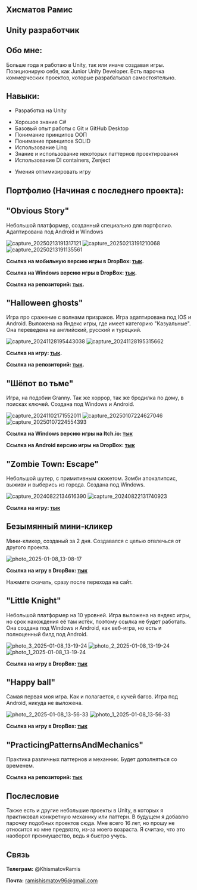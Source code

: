 ## Хисматов Рамис
## Unity разработчик

## Обо мне:
Больше года я работаю в Unity, так или иначе создавая игры. Позиционирую себя, как Junior Unity Developer.
Есть парочка коммерческих проектов, которые разрабатывал самостоятельно.

## Навыки:
- Разработка на Unity
* Хорошое знание C#
* Базовый опыт работы с Git и GitHub Desktop
* Понимание принципов ООП
* Понимание принципов SOLID
* Использование Linq
* Знание и использование некоторых паттернов проектирования
* Использование DI containers, Zenject
+ Умения отпимизировать игру

## Портфолио (Начиная с последнего проекта):

## "Obvious Story"
Небольшой платформер, созданный специально для портфолио. Адаптирована под Android и Windows

![capture_20250213191317121](https://github.com/user-attachments/assets/01fa0a53-4fb5-4732-a877-a7a8eab5053f)
![capture_20250213191210068](https://github.com/user-attachments/assets/34464c97-9e68-4c47-a4eb-719d3a7e123d)
![capture_20250213191135561](https://github.com/user-attachments/assets/a2659fbb-4821-4631-b2fd-64756e5bc011)

**Ссылка на мобильную версию игры в DropBox: [тык](https://www.dropbox.com/scl/fi/h2tm53nq9967weu4khb3j/ObviousStory-v0.0.0.7.apk?rlkey=8dxydhrn0ujwdig1iuii8rv5t&st=25z6ipps&dl=0).**

**Ссылка на Windows версию игры в DropBox: [тык](https://www.dropbox.com/scl/fo/k35vazw2tllwkxjfgzcgt/ABNKX1IVFeZGBIFB2YSb9T4?rlkey=86gj3z9cqs1bphb9n8uvllb4w&st=zxwjzmgu&dl=0).**

**Ссылка на репозиторий: [тык](https://github.com/ISME173/Obvious-story).**

## "Halloween ghosts"
Игра про сражение с волнами призраков. Игра адаптирована под IOS и Android. Выложена на Яндекс игры, где имеет категорию "Казуальные".
Она переведена на английский, русский и турецкий.

![capture_20241128195443038](https://github.com/user-attachments/assets/9bf392df-19df-43d1-a02c-e43607341581)
![capture_20241128195315662](https://github.com/user-attachments/assets/548a15f3-5442-4453-a10d-d78b0c9a3782)



**Ссылка на игру: [тык](https://yandex.ru/games/app/390393?lang=ru).**

**Ссылка на репозиторий: [тык](https://github.com/ISME173/Halloween-ghosts).**

## "Шёпот во тьме"
Игра, на подобии Granny. Так же хоррор, так же бродилка по дому, в поисках ключей. Создана под Windows и Android.

![capture_20241102171552011](https://github.com/user-attachments/assets/2568f25d-20a1-4eb7-8f66-e89447469cd9)
![capture_20250107224627046](https://github.com/user-attachments/assets/cab777b1-bbc5-4fd5-ba15-998df1ecaff7)
![capture_20250107224554393](https://github.com/user-attachments/assets/8dc426fc-8f70-443c-a396-126eca14322e)

**Ссылка на Windows версию игры на Itch.io: [тык](https://isme173.itch.io/whispers-in-the-dark)**

**Ссылка на Android версию игры на DropBox: [тык](https://www.dropbox.com/scl/fi/sppsplau7wkjqoqc44ni4/Whispers-in-the-dark.apk?rlkey=0ovslo6g69c2p0i08y3t7mp6o&st=k0xrqzxt&dl=0)**

## "Zombie Town: Escape"
Небольшой шутер, c примитивным сюжетом. Зомби апокалипсис, выживи и выберись из города. Создана под Windows.

![capture_20240822134616390](https://github.com/user-attachments/assets/413e67fc-f204-4d92-8027-3ae600cdaf66)
![capture_20240822131740923](https://github.com/user-attachments/assets/16d0bc54-7344-463a-8040-aac1d5ba3ab4)

**Ссылка на игру: [тык](https://isme173.itch.io/zombie-town-escape)**
## Безымянный мини-кликер
Мини-кликер, созданый за 2 дня. Создавался с целью отвлечься от другого проекта.

![photo_2025-01-08_13-08-17](https://github.com/user-attachments/assets/977e104f-2d70-4461-bdf8-cf62f414d032)

**Ссылка на игру в DropBox: [тык](https://www.dropbox.com/scl/fi/1azl84mwoz452ifqqdt4j/Test-Clicker-v0.0.0.3.apk?rlkey=y6hafgstfro72dzkreinz8zy6&st=in9w6sda&dl=0)**

Нажмите скачать, сразу после перехода на сайт.

## "Little Knight" 
Небольшой платформер на 10 уровней. Игра выложена на яндекс игры, но срок нахождения её там истёк, поэтому ссылка не будет работать.
Она создана под Windows и Android, как веб-игра, но есть и полноценный билд под Android. 

![photo_3_2025-01-08_13-19-24](https://github.com/user-attachments/assets/9510e8c7-4daa-4730-ab96-5e241459f277)
![photo_2_2025-01-08_13-19-24](https://github.com/user-attachments/assets/42b55599-7b1e-43a2-a9ba-5215c6c451c1)
![photo_1_2025-01-08_13-19-24](https://github.com/user-attachments/assets/6fe1a3ca-32a2-4b66-ba4b-96841c9f27b9)

**Ссылка на игру в DropBox: [тык](https://www.dropbox.com/scl/fi/b3jt1t13u1gz7yo8fhjkw/base.apk?rlkey=yyn3oay8k5j6o6luh81ok8nok&st=55se0wi4&dl=0)**

## "Happy ball"
Самая первая моя игра. Как и полагается, с кучей багов. Игра под Android, никуда не выложена.

![photo_2_2025-01-08_13-56-33](https://github.com/user-attachments/assets/a29caa06-adf7-4e95-8f2c-74cb757a2093)
![photo_1_2025-01-08_13-56-33](https://github.com/user-attachments/assets/ee8c230c-77af-4a75-949d-a1848a121be4)

**Ссылка на игру в DropBox: [тык](https://www.dropbox.com/scl/fi/vm3kr4habamcti1qiau69/base-3.apk?rlkey=vtcydvskigzf5m3ien789axw5&st=mbeb69kv&dl=0)**

## "PracticingPatternsAndMechanics"
Практика различных паттернов и механник. Будет дополняться со временем.

**Ссылка на репозиторий: [тык](https://github.com/ISME173/PracticingPatternsAndMechanics)**

## Послесловие
Также есть и другие небольшие проекты в Unity, в которых я практиковал конкретную механику или паттерн. В будущем я добавлю парочку подобных проектов сюда. 
Мне всего 16 лет, но прошу не относится ко мне предвязто, из-за моего возраста. Я считаю, что это наоборот преимущество, ведь я быстро учусь.

## Связь
**Телеграм:** @KhismatovRamis

**Почта:** ramishismatov96@gmail.com

